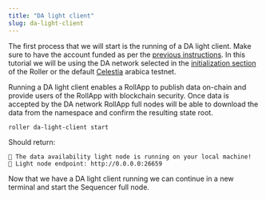 ```yaml
---
title: "DA light client"
slug: da-light-client
---
```


The first process that we will start is the running of a DA light client. Make sure to have the account funded as per the [previous instructions](/docs/build/adv-guide/roller-adv/initialize-adv.mdx). In this tutorial we will be using the DA network selected in the [initialization section](./initialize-adv.mdx) of the Roller or the default [Celestia](https://celestia.org/) arabica testnet.

Running a DA light client enables a RollApp to publish data on-chain and provide users of the RollApp with blockchain security. Once data is accepted by the DA network RollApp full nodes will be able to download the data from the namespace and confirm the resulting state root.

```
roller da-light-client start
```

Should return:

```
💈 The data availability light node is running on your local machine!
💈 Light node endpoint: http://0.0.0.0:26659
```

Now that we have a DA light client running we can continue in a new terminal and start the Sequencer full node.
